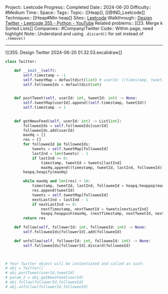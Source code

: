 Project:: Leetcode
Progress:: Completed
Date:: 2024-06-20
Difficulty:: #Medium 
Time:: 
Space:: 
Tags:: 
Topic:: [[Heap]], [[@IND_Leetcode]]
Techniques:: [[Heap#Min heap]]
Sites:: [Leetcode](https://leetcode.com/problems/design-twitter/description/)
Walkthrough:: [Design Twitter - Leetcode 355 - Python - YouTube](https://www.youtube.com/watch?v=pNichitDD2E)
Related problems:: [[23. Merge k Sorted Lists]]
Companies:: #Company/Twitter
Code:: Within page, need highlight
Note:: Understand and using `.discard()` for set instead of `.remove()`

---


![[355. Design Twitter 2024-06-20 01.32.53.excalidraw]]


```python
class Twitter:

    def __init__(self):
        self.timestamp = -1
        self.tweetMap = defaultdict(list) # userId: [(timestamp, tweetId)]
        self.followeeIds = defaultdict(set)
        

    def postTweet(self, userId: int, tweetId: int) -> None:
        self.tweetMap[userId].append((self.timestamp, tweetId))
        self.timestamp -= 1
        

    def getNewsFeed(self, userId: int) -> List[int]:
        followeeIds = self.followeeIds[userId]
        followeeIds.add(userId)
        maxHq = []
        res = []
        for followeeId in followeeIds:
            tweets = self.tweetMap[followeeId]
            lastInd = len(tweets) - 1
            if lastInd >= 0:
                timestamp, tweetId = tweets[lastInd]
                maxHq.append((timestamp, tweetId, lastInd, followeeId))
        heapq.heapify(maxHq)

        while maxHq and len(res) < 10:
            timestamp, tweetId, lastInd, followeeId = heapq.heappop(maxHq)
            res.append(tweetId)
            tweets = self.tweetMap[followeeId]
            nextLastInd = lastInd - 1
            if nextLastInd >= 0:
                nextTimestamp, nextTweetId = tweets[nextLastInd]
                heapq.heappush(maxHq, (nextTimestamp, nextTweetId, nextLastInd, followeeId))
        return res

    def follow(self, followerId: int, followeeId: int) -> None:
        self.followeeIds[followerId].add(followeeId)

    def unfollow(self, followerId: int, followeeId: int) -> None:
        self.followeeIds[followerId].discard(followeeId)
        


# Your Twitter object will be instantiated and called as such:
# obj = Twitter()
# obj.postTweet(userId,tweetId)
# param_2 = obj.getNewsFeed(userId)
# obj.follow(followerId,followeeId)
# obj.unfollow(followerId,followeeId)
```